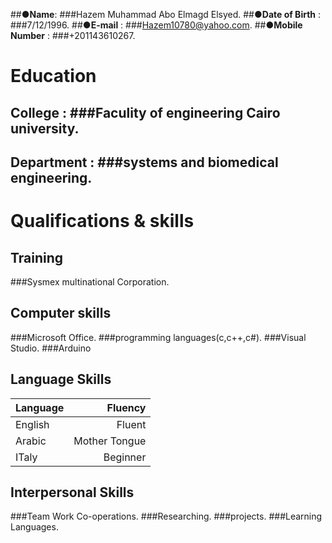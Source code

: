   ##●**Name**: ###Hazem Muhammad Abo Elmagd Elsyed.
  ##●**Date of Birth** : ###7/12/1996.
  ##●**E-mail** : ###Hazem10780@yahoo.com.
  ##●**Mobile Number** : ###+201143610267.


# **Education**

 ## College : ###Faculity of engineering Cairo university.
 ## Department : ###systems and biomedical engineering.

# **Qualifications & skills**

## **Training** 

###Sysmex multinational Corporation.

## **Computer skills** 

###Microsoft Office.
###programming languages(c,c++,c#).
###Visual Studio.
###Arduino

## **Language Skills**
| Language       | Fluency |
| ------------- |-------------:|
| English    | Fluent |
| Arabic     | Mother Tongue  |
| ITaly | Beginner |

## **Interpersonal Skills**

###Team Work Co-operations.
###Researching.
###projects.
###Learning Languages.


